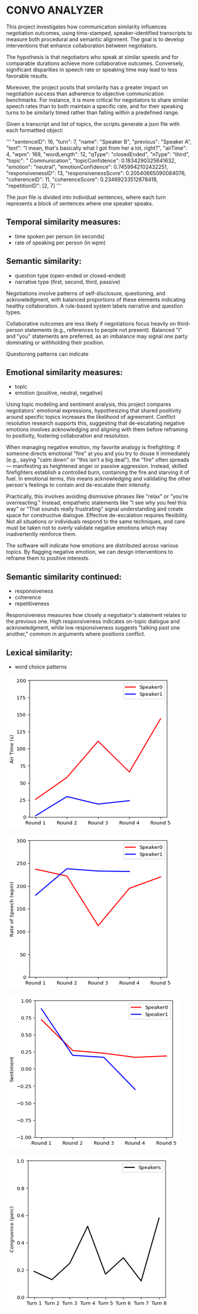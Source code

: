 # CONVO ANALYZER

This project investigates how communication similarity influences negotiation outcomes, using time-stamped, speaker-identified transcripts to measure both procedural and semantic alignment. The goal is to develop interventions that enhance collaboration between negotiators.

The hypothesis is that negotiators who speak at similar speeds and for comparable durations achieve more collaborative outcomes. Conversely, significant disparities in speech rate or speaking time may lead to less favorable results.

Moreover, the project posits that similarity has a greater impact on negotiation success than adherence to objective communication benchmarks. For instance, it is more critical for negotiators to share similar speech rates than to both maintain a specific rate, and for their speaking turns to be similarly timed rather than falling within a predefined range.

Given a transcript and list of topics, the scripts generate a json file with each formattted object:

'''
    "sentenceID": 16,
    "turn": 7,
    "name": "Speaker B",
    "previous": "Speaker A",
    "text": "I mean, that's basically what I got from her a lot, right?",
    "airTime": 4,
    "wpm": 169,
    "wordLength": 12,
    "qType": "closedEnded",
    "nType": "third",
    "topic": " Communication",
    "topicConfidence": 0.1834290325641632,
    "emotion": "neutral",
    "emotionConfidence": 0.7459942102432251,
    "responsivenessID": 13,
    "responsivenessScore": 0.20540665090084076,
    "coherenceID": 11,
    "coherenceScore": 0.23469233512878418,
    "repetitionID": [2, 7]
'''

The json file is divided into individual sentences, where each turn represents a block of sentences where one speaker speaks. 

## Temporal similarity measures:
 
- time spoken per person (in seconds)
- rate of speaking per person (in wpm)

## Semantic similarity:

- question type (open-ended or closed-ended)
- narrative type (first, second, third, passive)

Negotiations involve patterns of self-disclosure, questioning, and acknowledgment, with balanced proportions of these elements indicating healthy collaboration. A rule-based system labels narrative and question types.

Collaborative outcomes are less likely if negotiations focus heavily on third-person statements (e.g., references to people not present). Balanced "I" and "you" statements are preferred, as an imbalance may signal one party dominating or withholding their position.

Questioning patterns can indicate 

## Emotional similarity measures:

- topic
- emotion (positive, neutral, negative)

Using topic modeling and sentiment analysis, this project compares negotiators' emotional expressions, hypothesizing that shared positivity around specific topics increases the likelihood of agreement. Conflict resolution research supports this, suggesting that de-escalating negative emotions involves acknowledging and aligning with them before reframing to positivity, fostering collaboration and resolution.

When managing negative emotion, my favorite analogy is firefighting: if someone directs emotional "fire" at you and you try to douse it immediately (e.g., saying "calm down" or "this isn’t a big deal"), the "fire" often spreads — manifesting as heightened anger or passive aggression. Instead, skilled firefighters establish a controlled burn, containing the fire and starving it of fuel. In emotional terms, this means acknowledging and validating the other person's feelings to contain and de-escalate their intensity.

Practically, this involves avoiding dismissive phrases like "relax" or "you're overreacting." Instead, empathetic statements like "I see why you feel this way" or "That sounds really frustrating" signal understanding and create space for constructive dialogue. Effective de-escalation requires flexibility. Not all situations or individuals respond to the same techniques, and care must be taken not to overly validate negative emotions which may inadvertently reinforce them. 

The software will indicate how emotions are distributed across various topics. By flagging negative emotion, we can design interventions to reframe them to positive interests. 

## Semantic similarity continued:

- responsiveness
- coherence
- repetitiveness

Responsiveness measures how closely a negotiator's statement relates to the previous one. High responsiveness indicates on-topic dialogue and acknowledgment, while low responsiveness suggests "talking past one another," common in arguments where positions conflict.

## Lexical similarity:

- word choice patterns


![alt text](https://github.com/mkstp/convo-analyzer/blob/main/demoContent/airtime.png?raw=true)

![alt text](https://github.com/mkstp/convo-analyzer/blob/main/demoContent/speechrate.png?raw=true)



![alt text](https://github.com/mkstp/convo-analyzer/blob/main/demoContent/sentiment.png?raw=true)


![alt text](https://github.com/mkstp/convo-analyzer/blob/main/demoContent/congruence.png?raw=true)

